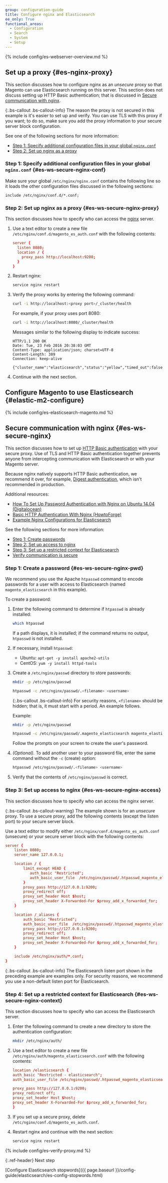 ```yaml
---
group: configuration-guide
title: Configure nginx and Elasticsearch
ee_only: True
functional_areas:
  - Configuration
  - Search
  - System
  - Setup
---
```


{% include config/es-webserver-overview.md %}

## Set up a proxy {#es-nginx-proxy}

This section discusses how to configure nginx as an *unsecure* proxy so that Magento can use Elasticsearch running on this server. This section does not discuss setting up HTTP Basic authentication; that is discussed in [Secure communication with nginx](#es-ws-secure-nginx).

{:.bs-callout .bs-callout-info}
The reason the proxy is not secured in this example is it's easier to set up and verify. You can use TLS with this proxy if you want; to do so, make sure you add the proxy information to your secure server block configuration.

See one of the following sections for more information:

*	[Step 1: Specify additional configuration files in your global `nginx.conf`](#es-ws-secure-nginx-conf)
*	[Step 2: Set up nginx as a proxy](#es-ws-secure-nginx-proxy)

### Step 1: Specify additional configuration files in your global `nginx.conf` {#es-ws-secure-nginx-conf}

Make sure your global `/etc/nginx/nginx.conf` contains the following line so it loads the other configuration files discussed in the following sections:

```terminal
include /etc/nginx/conf.d/*.conf;
```

### Step 2: Set up nginx as a proxy {#es-ws-secure-nginx-proxy}

This section discusses how to specify who can access the [nginx](https://glossary.magento.com/nginx) server.

1.	Use a text editor to create a new file `/etc/nginx/conf.d/magento_es_auth.conf` with the following contents:

    ```conf
    server {
      listen 8080;
      location / {
        proxy_pass http://localhost:9200;
      }
    }
    ```

2.	Restart nginx:

    ```bash
    service nginx restart
    ```

3.	Verify the proxy works by entering the following command:

    ```bash
    curl -i http://localhost:<proxy port>/_cluster/health
    ```

    For example, if your proxy uses port 8080:

    ```bash
    curl -i http://localhost:8080/_cluster/health
    ```

    Messages similar to the following display to indicate success:

    ```terminal
    HTTP/1.1 200 OK
    Date: Tue, 23 Feb 2016 20:38:03 GMT
    Content-Type: application/json; charset=UTF-8
    Content-Length: 389
    Connection: keep-alive

    {"cluster_name":"elasticsearch","status":"yellow","timed_out":false,"number_of_nodes":1,"number_of_data_nodes":1,"active_primary_shards":5,"active_shards":5,"relocating_shards":0,"initializing_shards":0,"unassigned_shards":5,"delayed_unassigned_shards":0,"number_of_pending_tasks":0,"number_of_in_flight_fetch":0,"task_max_waiting_in_queue_millis":0,"active_shards_percent_as_number":50.0}
    ```

4.	Continue with the next section.

## Configure Magento to use Elasticsearch {#elastic-m2-configure}

{% include config/es-elasticsearch-magento.md %}

## Secure communication with nginx {#es-ws-secure-nginx}

This section discusses how to set up [HTTP Basic authentication](http://nginx.org/en/docs/http/ngx_http_auth_basic_module.html) with your secure proxy. Use of TLS and HTTP Basic authentication together prevents anyone from intercepting communication with Elasticsearch or with your Magento server.

Because nginx natively supports HTTP Basic authentication, we recommend it over, for example, [Digest authentication](https://www.nginx.com/resources/wiki/modules/auth_digest/), which isn't recommended in production.

Additional resources:

*	[How To Set Up Password Authentication with Nginx on Ubuntu 14.04 (Digitalocean)](https://www.digitalocean.com/community/tutorials/how-to-set-up-password-authentication-with-nginx-on-ubuntu-14-04)
*	[Basic HTTP Authentication With Nginx (HowtoForge)](https://www.howtoforge.com/basic-http-authentication-with-nginx)
*	[Example Nginx Configurations for Elasticsearch](https://gist.github.com/karmi/b0a9b4c111ed3023a52d)

See the following sections for more information:

*	[Step 1: Create passwords](#es-ws-secure-nginx-pwd)
*	[Step 2: Set up access to nginx](#es-ws-secure-nginx-access)
*	[Step 3: Set up a restricted context for Elasticsearch](#es-ws-secure-nginx-context)
*	[Verify communication is secure](#es-ws-secure-verify)

### Step 1: Create a password {#es-ws-secure-nginx-pwd}

We recommend you use the Apache `htpasswd` command to encode passwords for a user with access to Elasticsearch (named `magento_elasticsearch` in this example).

To create a password:

1.	Enter the following command to determine if `htpasswd` is already installed:

    ```bash
    which htpasswd
    ```

    If a path displays, it is installed; if the command returns no output, `htpasswd` is not installed.

2.	If necessary, install `htpasswd`:

	*	Ubuntu: `apt-get -y install apache2-utils`
	*	CentOS: `yum -y install httpd-tools`

3.	Create a `/etc/nginx/passwd` directory to store passwords:

    ```bash
    mkdir -p /etc/nginx/passwd
    ```

    ```bash
    htpasswd -c /etc/nginx/passwd/.<filename> <username>
    ```

    {:.bs-callout .bs-callout-info}
    For security reasons, `<filename>` should be hidden; that is, it must start with a period. An example follows.

    Example:

    ```bash
    mkdir -p /etc/nginx/passwd
    ```

    ```bash
    htpasswd -c /etc/nginx/passwd/.magento_elasticsearch magento_elasticsearch
    ```

    Follow the prompts on your screen to create the user's password.

5.	*(Optional).* To add another user to your password file, enter the same command without the `-c` (create) option:

    ```bash
    htpasswd /etc/nginx/passwd/.<filename> <username>
    ```

6.	Verify that the contents of `/etc/nginx/passwd` is correct.

### Step 3: Set up access to nginx {#es-ws-secure-nginx-access}

This section discusses how to specify who can access the nginx server.

{:.bs-callout .bs-callout-warning}
The example shown is for an _unsecure_ proxy. To use a secure proxy, add the following contents (except the listen port) to your secure server block.

Use a text editor to modify either `/etc/nginx/conf.d/magento_es_auth.conf` (unsecure) or your secure server block with the following contents:

```conf
server {
	listen 8080;
	server_name 127.0.0.1;

	location / {
		limit_except HEAD {
		   auth_basic "Restricted";
		   auth_basic_user_file  /etc/nginx/passwd/.htpasswd_magento_elasticsearch;
		}
		proxy_pass http://127.0.0.1:9200;
		proxy_redirect off;
		proxy_set_header Host $host;
		proxy_set_header X-Forwarded-For $proxy_add_x_forwarded_for;
	}

	location /_aliases {
		auth_basic "Restricted";
		auth_basic_user_file  /etc/nginx/passwd/.htpasswd_magento_elasticsearch;
		proxy_pass http://127.0.0.1:9200;
		proxy_redirect off;
		proxy_set_header Host $host;
		proxy_set_header X-Forwarded-For $proxy_add_x_forwarded_for;
	}

	include /etc/nginx/auth/*.conf;
}
```

{:.bs-callout .bs-callout-info}
The Elasticsearch listen port shown in the preceding example are examples only. For security reasons, we recommend you use a non-default listen port for Elasticsearch.

### Step 4: Set up a restricted context for Elasticsearch {#es-ws-secure-nginx-context}

This section discusses how to specify who can access the Elasticsearch server.

1.	Enter the following command to create a new directory to store the authentication configuration:

    ```bash
    mkdir /etc/nginx/auth/
    ```

2.	Use a text editor to create a new file `/etc/nginx/auth/magento_elasticsearch.conf` with the following contents:

    ```conf
    location /elasticsearch {
    auth_basic "Restricted - elasticsearch";
    auth_basic_user_file /etc/nginx/passwd/.htpasswd_magento_elasticsearch;

    proxy_pass http://127.0.0.1:9200;
    proxy_redirect off;
    proxy_set_header Host $host;
    proxy_set_header X-Forwarded-For $proxy_add_x_forwarded_for;
    }
    ```

3.	If you set up a secure proxy, delete `/etc/nginx/conf.d/magento_es_auth.conf`.
4.	Restart nginx and continue with the next section:

    ```bash
    service nginx restart
    ```

{% include config/es-verify-proxy.md %}

{:.ref-header}
Next step

[Configure Elasticsearch stopwords]({{ page.baseurl }}/config-guide/elasticsearch/es-config-stopwords.html)
